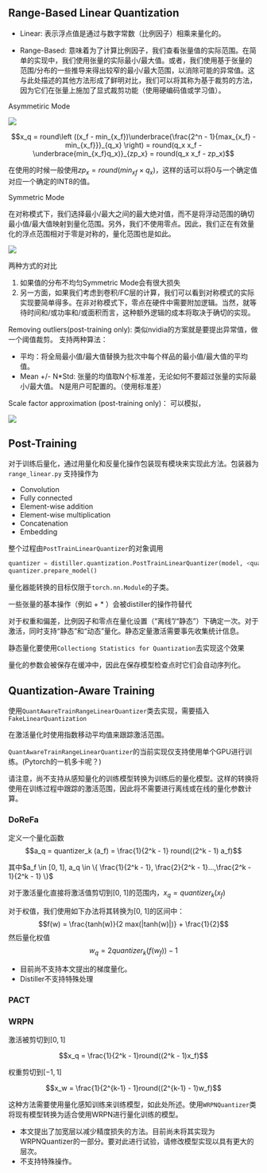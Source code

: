 ## Range-Based Linear Quantization

+ Linear: 表示浮点值是通过与数字常数（比例因子）相乘来量化的。

+ Range-Based: 意味着为了计算比例因子，我们查看张量值的实际范围。在简单的实现中，我们使用张量的实际最小/最大值。或者，我们使用基于张量的范围/分布的一些推导来得出较窄的最小/最大范围，以消除可能的异常值。这与此处描述的其他方法形成了鲜明对比，我们可以将其称为基于裁剪的方法，因为它们在张量上施加了显式裁剪功能（使用硬编码值或学习值）。

Asymmetiric Mode

![](https://i.loli.net/2019/11/15/W4qcZUadtQYJEyD.png)

$$x_q = round\left ((x_f - min_{x_f})\underbrace{\frac{2^n - 1}{max_{x_f} - min_{x_f}}}_{q_x} \right) = round(q_x x_f - \underbrace{min_{x_f}q_x)}_{zp_x} = round(q_x x_f - zp_x)$$

在使用的时候一般使用$zp_x = round(min_{xf} \times q_{x})$，这样的话可以将0与一个确定值对应一个确定的INT8的值。

Symmetric Mode

在对称模式下，我们选择最小/最大之间的最大绝对值，而不是将浮动范围的确切最小值/最大值映射到量化范围。另外，我们不使用零点。因此，我们正在有效量化的浮点范围相对于零是对称的，量化范围也是如此。

![](https://i.loli.net/2019/11/15/GxwRI2PM3VAtigJ.png)

两种方式的对比

1. 如果值的分布不均匀Symmetric Mode会有很大损失
2. 另一方面，如果我们考虑到卷积/FC层的计算，我们可以看到对称模式的实际实现要简单得多。在非对称模式下，零点在硬件中需要附加逻辑。当然，就等待时间和/或功率和/或面积而言，这种额外逻辑的成本将取决于确切的实现。


Removing outliers(post-training only):
类似nvidia的方案就是要提出异常值，做一个阈值裁剪。
支持两种算法：

+ 平均：将全局最小值/最大值替换为批次中每个样品的最小值/最大值的平均值。
+ Mean +/- N*Std: 张量的均值取N个标准差，无论如何不要超过张量的实际最小/最大值。 N是用户可配置的。（使用标准差）

Scale factor approximation (post-training only)：
可以模拟，

![](https://i.loli.net/2019/11/15/6wlI1zJMomBUrfH.png)


## Post-Training

对于训练后量化，通过用量化和反量化操作包装现有模块来实现此方法。包装器为`range_linear.py`
支持操作为

+ Convolution
+ Fully connected
+ Element-wise addition
+ Element-wise multiplication
+ Concatenation
+ Embedding

整个过程由`PostTrainLinearQuantizer`的对象调用

```python
quantizer = distiller.quantization.PostTrainLinearQuantizer(model, <quantizer arguments>)
quantizer.prepare_model()
```

量化器能转换的目标仅限于`torch.nn.Module`的子类。

一些张量的基本操作（例如 + * ）会被distiller的操作符替代

对于权重和偏差，比例因子和零点在量化设置（“离线”/“静态”）下确定一次。对于激活，同时支持“静态”和“动态”量化。静态定量激活需要事先收集统计信息。

静态量化要使用`Collectiong Statistics for Quantization`去实现这个效果

量化的参数会被保存在缓冲中，因此在保存模型检查点时它们会自动序列化。

## Quantization-Aware Training

使用`QuantAwareTrainRangeLinearQuantizer`类去实现，需要插入`FakeLinearQuantization`

在激活量化时使用指数移动平均值来跟踪激活范围。

`QuantAwareTrainRangeLinearQuantizer`的当前实现仅支持使用单个GPU进行训练。(Pytorch的一机多卡呢？)

请注意，尚不支持从感知量化的训练模型转换为训练后的量化模型。这样的转换将使用在训练过程中跟踪的激活范围，因此将不需要进行离线或在线的量化参数计算。

### DoReFa

定义一个量化函数
$$a_q = quantizer_k (a_f) = \frac{1}{2^k - 1} round((2^k - 1) a_f)$$

其中$a_f \in [0, 1], a_q \in \{ \frac{1}{2^k - 1}, \frac{2}{2^k - 1}...,\frac{2^k - 1}{2^k - 1} \}$

对于激活量化直接将激活值剪切到[0, 1]的范围内，$x_q = quantizer_k(x_f)$

对于权值，我们使用如下办法将其转换为[0, 1]的区间中：
$$f(w) = \frac{tanh(w)}{2 max(|tanh(w)|)} + \frac{1}{2}$$
然后量化权值
$$w_q = 2quantizer_k(f(w_f)) - 1$$

+ 目前尚不支持本文提出的梯度量化。
+ Distiller不支持特殊处理

### PACT

### WRPN

激活被剪切到$[0,1]$

$$x_q = \frac{1}{2^k - 1}round((2^k - 1)x_f)$$

权重剪切到$[-1, 1]$

$$x_w = \frac{1}{2^{k-1} - 1}round((2^{k-1} - 1)w_f)$$

这种方法需要使用量化感知训练来训练模型，如此处所述。使用`WRPNQuantizer`类将现有模型转换为适合使用WRPN进行量化训练的模型。

+ 本文提出了加宽层以减少精度损失的方法。目前尚未将其实现为WRPNQuantizer的一部分。要对此进行试验，请修改模型实现以具有更大的层次。
+ 不支持特殊操作。